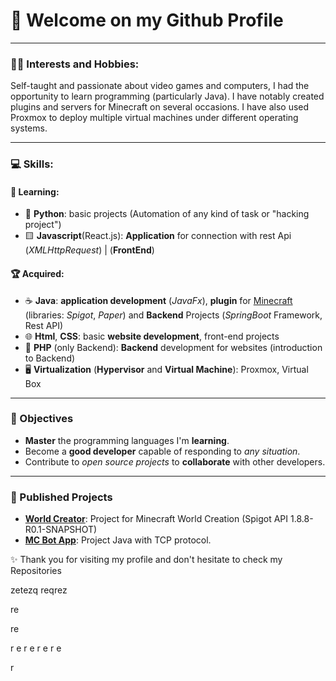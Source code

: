 # 👋 Welcome on my Github Profile 

---
### 👨‍💻 Interests and Hobbies:

Self-taught and passionate about video games and computers,
I had the opportunity to learn programming (particularly Java).
I have notably created plugins and servers for Minecraft on several occasions.
I have also used Proxmox to deploy multiple virtual machines under different operating systems.

---
### 💻 Skills:

#### 🧠 Learning:

- 🐍 **Python**: basic projects (Automation of any kind of task or "hacking project")
- 🟨 **Javascript**(React.js): **Application** for connection with rest Api (*XMLHttpRequest*) | (**FrontEnd**)
#### 🏆 Acquired:

- ☕ **Java**: **application development** (*JavaFx*), **plugin** for [Minecraft](https://www.minecraft.net/fr-fr) (libraries: *Spigot*, *Paper*) and **Backend** Projects (*SpringBoot* Framework, Rest API)
- 🌐 **Html**, **CSS**: basic **website development**, front-end projects
- 🐘 **PHP** (only Backend): **Backend** development for websites (introduction to Backend)
- 🖥️ **Virtualization** (**Hypervisor** and **Virtual Machine**): Proxmox, Virtual Box

---
### 🚀 Objectives

- **Master** the programming languages I'm **learning**.
- Become a **good developer** capable of responding to *any situation*.
- Contribute to *open source projects* to **collaborate** with other developers.

---
### 📂 Published Projects
- **[World Creator](https://github.com/Gamordstrimerr/WorldCreator)**: Project for Minecraft World Creation (Spigot API 1.8.8-R0.1-SNAPSHOT)
- **[MC Bot App](https://github.com/Gamordstrimerr/McBotApp)**: Project Java with TCP protocol.

✨ Thank you for visiting my profile and don't hesitate to check my Repositories




zetezq
reqrez

re

re

r
e
r
e
r
e
r
e

r
